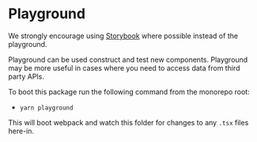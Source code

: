 # Playground

We strongly encourage using [Storybook](../storybook/README.md) where possible instead of the playground.

Playground can be used construct and test new components. Playground may be more useful in cases where you need to access data from third party APIs.

To boot this package run the following command from the monorepo root:

- `yarn playground`

This will boot webpack and watch this folder for changes to any `.tsx` files here-in.
